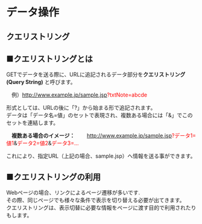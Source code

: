 #  データ操作
## クエリストリング

## ■クエリストリングとは
GETでデータを送る際に、URLに追記されるデータ部分を**クエリストリング(Query String)** と呼びます。

　例）http://www.example.jp/sample.jsp<font color="Red">?txtNote=abcde</font>

形式としては、URLの後に「?」から始まる形で追記されます。  
データは「データ名=値」のセットで表現され、複数ある場合には「&」でこのセットを連結します。

　**複数ある場合のイメージ：**
　　http://www.example.jp/sample.jsp<font color="Red">?データ1=値1</font>&<font color="Red">データ2=値2</font>&<font color="Red">データ3=...</font>

これにより、指定URL（上記の場合、sample.jsp）へ情報を送る事ができます。

## ■クエリストリングの利用
Webページの場合、リンクによるページ遷移が多いです.  
その際、同じページでも様々な条件で表示を切り替える必要が出てきます。  
クエリストリングは、表示切替に必要な情報をページに渡す目的で利用されたりもします。
